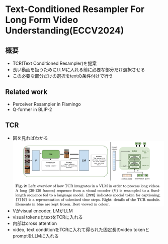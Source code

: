 # Text-Conditioned Resampler For Long Form Video Understanding(ECCV2024)

## 概要
- TCR(Text Conditioned Resampler)を提案
- 長い動画を扱うためにLLMに入れる前に必要な部分だけ選択させる
- この必要な部分だけの選択をtextの条件付けで行う

## Related work
- Perceiver Resampler in Flamingo
- Q-former in BLIP-2

## TCR
- 図を見ればわかる
![arch](./images/arch.png)
- Vがvisual encoder, LMがLLM
- visual tokensとtextをTCRに入れる
- 内部はcross attention
- video, text conditionをTCRに入れて得られた固定長のvideo tokenとpromptをLLMに入れる
